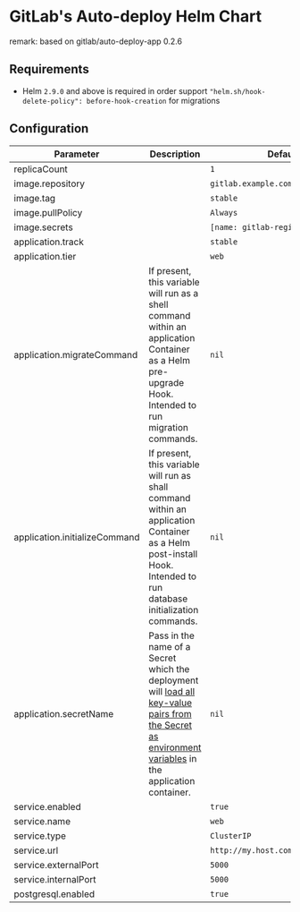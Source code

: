 # GitLab's Auto-deploy Helm Chart

remark: based on gitlab/auto-deploy-app 0.2.6

## Requirements

- Helm `2.9.0` and above is required in order support `"helm.sh/hook-delete-policy": before-hook-creation` for migrations

## Configuration

| Parameter                     | Description                                                                                                                                                                                                                                                                                                                 | Default                            |
| ----------------------------- | --------------------------------------------------------------------------------------------------------------------------------------------------------------------------------------------------------------------------------------------------------------------------------------------------------------------------- | ---------------------------------- |
| replicaCount                  |                                                                                                                                                                                                                                                                                                                             | `1`                                |
| image.repository              |                                                                                                                                                                                                                                                                                                                             | `gitlab.example.com/group/project` |
| image.tag                     |                                                                                                                                                                                                                                                                                                                             | `stable`                           |
| image.pullPolicy              |                                                                                                                                                                                                                                                                                                                             | `Always`                           |
| image.secrets                 |                                                                                                                                                                                                                                                                                                                             | `[name: gitlab-registry]`          |
| application.track             |                                                                                                                                                                                                                                                                                                                             | `stable`                           |
| application.tier              |                                                                                                                                                                                                                                                                                                                             | `web`                              |
| application.migrateCommand    | If present, this variable will run as a shell command within an application Container as a Helm pre-upgrade Hook. Intended to run migration commands.                                                                                                                                                                       | `nil`                              |
| application.initializeCommand | If present, this variable will run as shall command within an application Container as a Helm post-install Hook. Intended to run database initialization commands.                                                                                                                                                          | `nil`                              |
| application.secretName        | Pass in the name of a Secret which the deployment will [load all key-value pairs from the Secret as environment variables](https://kubernetes.io/docs/tasks/configure-pod-container/configure-pod-configmap/#configure-all-key-value-pairs-in-a-configmap-as-container-environment-variables) in the application container. | `nil`                              |
| service.enabled               |                                                                                                                                                                                                                                                                                                                             | `true`                             |
| service.name                  |                                                                                                                                                                                                                                                                                                                             | `web`                              |
| service.type                  |                                                                                                                                                                                                                                                                                                                             | `ClusterIP`                        |
| service.url                   |                                                                                                                                                                                                                                                                                                                             | `http://my.host.com/`              |
| service.externalPort          |                                                                                                                                                                                                                                                                                                                             | `5000`                             |
| service.internalPort          |                                                                                                                                                                                                                                                                                                                             | `5000`                             |
| postgresql.enabled            |                                                                                                                                                                                                                                                                                                                             | `true`                             |
